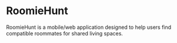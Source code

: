 # RoomieHunt
RoomieHunt is a mobile/web application designed to help users find compatible roommates for shared living spaces.
